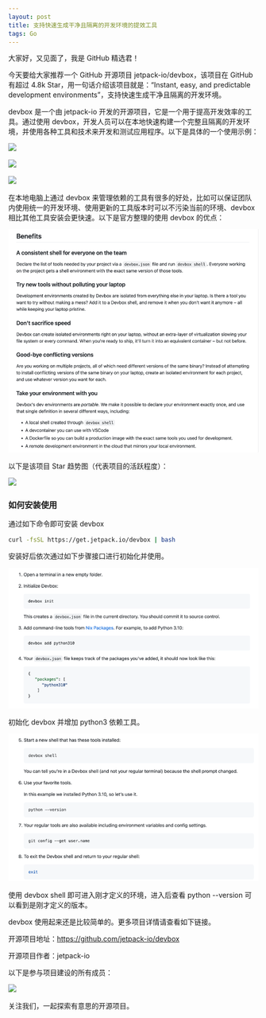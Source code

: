 ```yaml
---
layout: post
title: 支持快速生成干净且隔离的开发环境的提效工具
tags: Go
---
```


大家好，又见面了，我是 GitHub 精选君！

今天要给大家推荐一个 GitHub 开源项目 jetpack-io/devbox，该项目在 GitHub 有超过 4.8k Star，用一句话介绍该项目就是：“Instant, easy, and predictable development environments”，支持快速生成干净且隔离的开发环境。

devbox 是一个由 jetpack-io 开发的开源项目，它是一个用于提高开发效率的工具。通过使用 devbox，开发人员可以在本地快速构建一个完整且隔离的开发环境，并使用各种工具和技术来开发和测试应用程序。以下是具体的一个使用示例：

![](https://user-images.githubusercontent.com/279789/186491771-6b910175-18ec-4c65-92b0-ed1a91bb15ed.svg)

![](https://mmbiz.qpic.cn/mmbiz_png/zRiam9B2qkhQCRORTWf890g6pXvgweRmGVtVqHTGtuJerdG2G2Sy038pDcfgt8jvqcUGIELwgOTHzshc6bxVWFg/0?wx_fmt=png)

![](https://mmbiz.qpic.cn/mmbiz_png/zRiam9B2qkhQCRORTWf890g6pXvgweRmGCM7QbYpkr4mEplXicbL2Iasqozk7v1suEibGricHSZWdD4EvUeq3ibY9uA/0?wx_fmt=png)

在本地电脑上通过 devbox 来管理依赖的工具有很多的好处，比如可以保证团队内使用统一的开发环境、使用更新的工具版本时可以不污染当前的环境、devbox 相比其他工具安装会更快速。以下是官方整理的使用 devbox 的优点：

![](https://raw.githubusercontent.com/ZhuPeng/pic/master/images/compress_image-20230409201554852.png)

以下是该项目 Star 趋势图（代表项目的活跃程度）：

![](https://api.star-history.com/svg?repos=jetpack-io/devbox&type=Timeline)

### 如何安装使用

通过如下命令即可安装 devbox

```bash
curl -fsSL https://get.jetpack.io/devbox | bash
```

安装好后依次通过如下步骤接口进行初始化并使用。

![](https://raw.githubusercontent.com/ZhuPeng/pic/master/images/compress_image-20230409201724222.png)

初始化 devbox 并增加 python3 依赖工具。

![](https://raw.githubusercontent.com/ZhuPeng/pic/master/images/compress_image-20230409201759425.png)

使用 devbox shell 即可进入刚才定义的环境，进入后查看 python --version 可以看到是刚才定义的版本。


devbox 使用起来还是比较简单的。更多项目详情请查看如下链接。

开源项目地址：https://github.com/jetpack-io/devbox 

开源项目作者：jetpack-io

以下是参与项目建设的所有成员：

![](https://contrib.rocks/image?repo=jetpack-io/devbox)



关注我们，一起探索有意思的开源项目。
